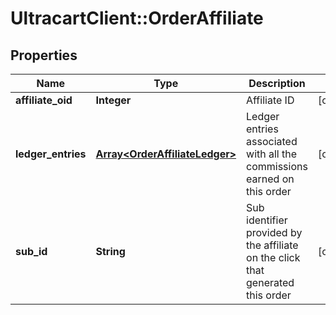 # UltracartClient::OrderAffiliate

## Properties
Name | Type | Description | Notes
------------ | ------------- | ------------- | -------------
**affiliate_oid** | **Integer** | Affiliate ID | [optional] 
**ledger_entries** | [**Array&lt;OrderAffiliateLedger&gt;**](OrderAffiliateLedger.md) | Ledger entries associated with all the commissions earned on this order | [optional] 
**sub_id** | **String** | Sub identifier provided by the affiliate on the click that generated this order | [optional] 


